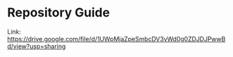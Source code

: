 # Repository Guide
Link: https://drive.google.com/file/d/1UWpMjaZpeSmbcDV3vWd0g0ZDJDJPwwBd/view?usp=sharing<br>
